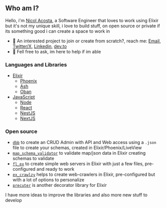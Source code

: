 ## Who am I?

Hello, i'm [Nicol Acosta](https://nicolkill.github.io), a Software Engineer that loves to work using Elixir but it's not my unique skill, i love to build stuff, on open source or private if its something good i can create a space to work in

- 💼 An interested project to join or create from scratch?, reach me: [Email](mailto:nicolacosta8@gmail.com), [Twitter/X](https://twitter.com/nicolkill), [Linkedin](https://www.linkedin.com/in/nicolkill/), [dev.to](https://dev.to/nicolkill)
- 💬 Fell free to ask, im here to help if im able

### Languages and Libraries
- [Elixir](https://elixir-lang.org/)
  - [Phoenix](https://www.phoenixframework.org/)
  - [Ash](https://www.ash-hq.org/)
  - [Oban](https://github.com/sorentwo/oban)
- [JavaScript](https://developer.mozilla.org/es/docs/Web/JavaScript)
  - [Node](https://nodejs.org/en)
  - [React](https://react.dev/)
  - [NestJS](https://nestjs.com/)
  - [NextJS](https://nextjs.org)

### Open source

- [`dbb`](https://github.com/nicolkill/dbb) to create an CRUD Admin with API and Web access using a `.json` file to create your schemas, created in Elixir/Phoenix/LiveView  
- [`map_schema_validator`](https://github.com/nicolkill/map_schema_validator) to validate map/json data in Elixir creating schemas to validate  
- [`fl_ex`](https://github.com/nicolkill/fl_ex) to create simple web servers in Elixir with just a few files, pre-configured and ready to work  
- [`ex_crawlzy`](https://github.com/nicolkill/ex_crawlzy) helps to create web-crawlers in Elixir, pre-configured but with a lot of options to personalize  
- [`precuter`](https://github.com/nicolkill/precuter) is another decorator library for Elixir

I have more ideas to improve the libraries and also more new stuff to develop
